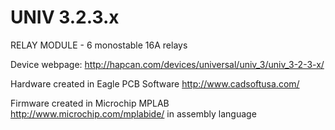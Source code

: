 UNIV 3.2.3.x
============

RELAY MODULE - 6 monostable 16A relays

Device webpage: http://hapcan.com/devices/universal/univ_3/univ_3-2-3-x/

Hardware created in Eagle PCB Software http://www.cadsoftusa.com/

Firmware created in Microchip MPLAB http://www.microchip.com/mplabide/ in assembly language
